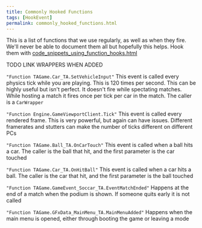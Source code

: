 ```yaml
---
title: Commonly Hooked Functions
tags: [HookEvent]
permalink: commonly_hooked_functions.html
---
```


This is a list of functions that we use regularly, as well as when they fire. We'll never be able to document them all but hopefully this helps. Hook them with [code_snippets_using_function_hooks.html](code_snippets_using_function_hooks.html)

TODO LINK WRAPPERS WHEN ADDED

`"Function TAGame.Car_TA.SetVehicleInput"` This event is called every physics tick while you are playing. This is 120 times per second. This can be highly useful but isn't perfect. It doesn't fire while spectating matches. While hosting a match it fires once per tick per car in the match. The caller is a `CarWrapper`

`"Function Engine.GameViewportClient.Tick"` This event is called every rendered frame. This is very powerful, but again can have issues. Different framerates and stutters can make the number of ticks different on different PCs

`"Function TAGame.Ball_TA.OnCarTouch"` This event is called when a ball hits a car. The caller is the ball that hit, and the first parameter is the car touched

`"Function TAGame.Car_TA.OnHitBall"` This event is called when a car hits a ball. The caller is the car that hit, and the first parameter is the ball touched

`"Function TAGame.GameEvent_Soccar_TA.EventMatchEnded"` Happens at the end of a match when the podium is shown. If someone quits early it is not called

`"Function TAGame.GFxData_MainMenu_TA.MainMenuAdded"` Happens when the main menu is opened, either through booting the game or leaving a mode